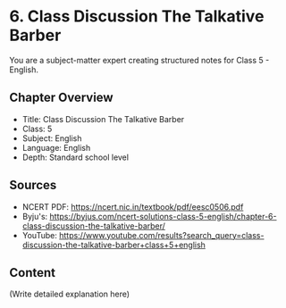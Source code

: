 # 6. Class Discussion The Talkative Barber

You are a subject-matter expert creating structured notes for Class 5 - English.

## Chapter Overview
- Title: Class Discussion The Talkative Barber
- Class: 5
- Subject: English
- Language: English
- Depth: Standard school level

## Sources
- NCERT PDF: https://ncert.nic.in/textbook/pdf/eesc0506.pdf
- Byju's: https://byjus.com/ncert-solutions-class-5-english/chapter-6-class-discussion-the-talkative-barber/
- YouTube: https://www.youtube.com/results?search_query=class-discussion-the-talkative-barber+class+5+english

## Content
(Write detailed explanation here)
